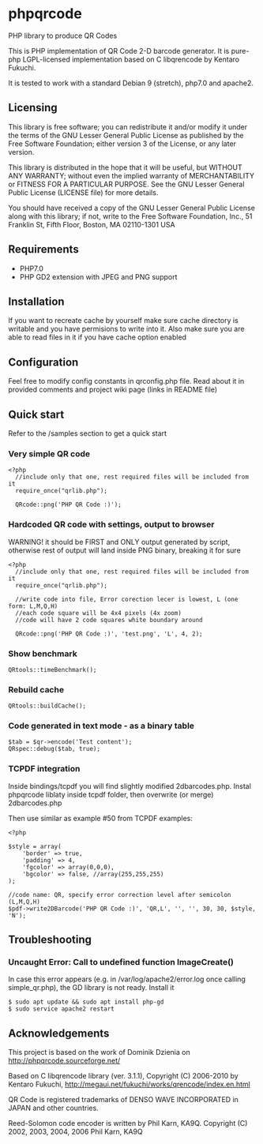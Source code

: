 # phpqrcode
PHP library to produce QR Codes

This is PHP implementation of QR Code 2-D barcode generator. 
It is pure-php LGPL-licensed implementation based on C libqrencode by Kentaro Fukuchi.

It is tested to work with a standard Debian 9 (stretch), php7.0 and apache2.

## Licensing
This library is free software; you can redistribute it and/or modify it under
the terms of the GNU Lesser General Public License as published by the Free
Software Foundation; either version 3 of the License, or any later version.

This library is distributed in the hope that it will be useful, but WITHOUT ANY
WARRANTY; without even the implied warranty of MERCHANTABILITY or FITNESS FOR A
PARTICULAR PURPOSE. See the GNU Lesser General Public License (LICENSE file)
for more details.

You should have received a copy of the GNU Lesser General Public License along
with this library; if not, write to the Free Software Foundation, Inc., 51
Franklin St, Fifth Floor, Boston, MA 02110-1301 USA

## Requirements

 * PHP7.0
 * PHP GD2 extension with JPEG and PNG support
 
## Installation

If you want to recreate cache by yourself make sure cache directory is
writable and you have permisions to write into it. Also make sure you are
able to read files in it if you have cache option enabled
 
## Configuration

Feel free to modify config constants in qrconfig.php file. Read about it in
provided comments and project wiki page (links in README file)

## Quick start
Refer to the /samples section to get a quick start

### Very simple QR code

    <?php
      //include only that one, rest required files will be included from it
      require_once("qrlib.php");
      
      QRcode::png('PHP QR Code :)');

### Hardcoded QR code with settings, output to browser
WARNING! it should be FIRST and ONLY output generated by script, otherwise
rest of output will land inside PNG binary, breaking it for sure

    <?php
      //include only that one, rest required files will be included from it
      require_once("qrlib.php");
      
      //write code into file, Error corection lecer is lowest, L (one form: L,M,Q,H)
      //each code square will be 4x4 pixels (4x zoom)
      //code will have 2 code squares white boundary around 
      
      QRcode::png('PHP QR Code :)', 'test.png', 'L', 4, 2);



### Show benchmark

    QRtools::timeBenchmark();

### Rebuild cache

    QRtools::buildCache();

### Code generated in text mode - as a binary table

    $tab = $qr->encode('Test content');
    QRspec::debug($tab, true);

### TCPDF integration
Inside bindings/tcpdf you will find slightly modified 2dbarcodes.php.
Instal phpqrcode liblaty inside tcpdf folder, then overwrite (or merge)
2dbarcodes.php 

Then use similar as example #50 from TCPDF examples:

    <?php
    
    $style = array(
        'border' => true,
        'padding' => 4,
        'fgcolor' => array(0,0,0),
        'bgcolor' => false, //array(255,255,255)
    );
    
    //code name: QR, specify error correction level after semicolon (L,M,Q,H)
    $pdf->write2DBarcode('PHP QR Code :)', 'QR,L', '', '', 30, 30, $style, 'N');

## Troubleshooting
### Uncaught Error: Call to undefined function ImageCreate()
In case this error appears (e.g. in /var/log/apache2/error.log once calling simple_qr.php), 
the GD library is not ready. Install it

    $ sudo apt update && sudo apt install php-gd
    $ sudo service apache2 restart

## Acknowledgements
This project is based on the work of Dominik Dzienia on http://phpqrcode.sourceforge.net/

Based on C libqrencode library (ver. 3.1.1), Copyright (C) 2006-2010 by Kentaro Fukuchi, http://megaui.net/fukuchi/works/qrencode/index.en.html

QR Code is registered trademarks of DENSO WAVE INCORPORATED in JAPAN and other
countries.

Reed-Solomon code encoder is written by Phil Karn, KA9Q.
Copyright (C) 2002, 2003, 2004, 2006 Phil Karn, KA9Q